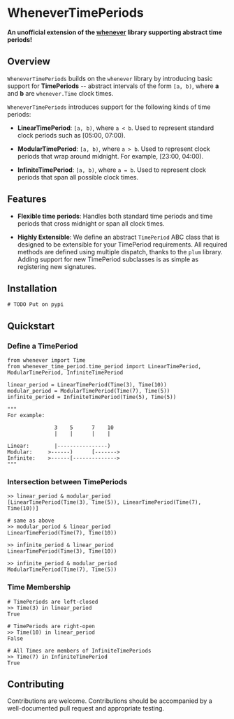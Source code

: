 # WheneverTimePeriods

**An unofficial extension of the [whenever](https://github.com/ariebovenberg/whenever) library supporting abstract time periods!**

## Overview
`WheneverTimePeriods` builds on the `whenever` library by introducing basic support for **TimePeriods** -- abstract intervals of the form `[a, b)`, where **a** and **b** are `whenever.Time` clock times.

`WheneverTimePeriods` introduces support for the following kinds of time periods:

* **LinearTimePeriod**: `[a, b)`, where `a < b`. Used to represent standard clock periods such as [05:00, 07:00).

* **ModularTimePeriod**: `[a, b)`, where `a > b`. Used to represent clock periods that wrap around midnight. For example, [23:00, 04:00).
* **InfiniteTimePeriod**: `[a, b)`, where `a = b`. Used to represent clock periods that span all possible clock times.

## Features
* **Flexible time periods**: Handles both standard time periods and time periods that cross midnight or span all clock times.

* **Highly Extensible**: We define an abstract `TimePeriod` ABC class that is designed to be extensible for your TimePeriod requirements. All required methods are defined using multiple dispatch, thanks to the `plum` library. Adding support for new TimePeriod subclasses is as simple as registering new signatures.

## Installation

`# TODO Put on pypi`

## Quickstart

### Define a TimePeriod

```python3
from whenever import Time
from whenever_time_period.time_period import LinearTimePeriod, ModularTimePeriod, InfiniteTimePeriod

linear_period = LinearTimePeriod(Time(3), Time(10))
modular_period = ModularTimePeriod(Time(7), Time(5))
infinite_period = InfiniteTimePeriod(Time(5), Time(5))

"""
For example:

               3    5      7    10
               |    |      |    |

Linear:        |----------------)
Modular:     >------)      [------->
Infinite:    >------[-------------->
"""

```

### Intersection between TimePeriods

```python3
>> linear_period & modular_period
[LinearTimePeriod(Time(3), Time(5)), LinearTimePeriod(Time(7), Time(10))]

# same as above
>> modular_period & linear_period
LinearTimePeriod(Time(7), Time(10))

>> infinite_period & linear_period
LinearTimePeriod(Time(3), Time(10))

>> infinite_period & modular_period
ModularTimePeriod(Time(7), Time(5))
```

### Time Membership

```python3
# TimePeriods are left-closed
>> Time(3) in linear_period
True

# TimePeriods are right-open
>> Time(10) in linear_period
False

# All Times are members of InfiniteTimePeriods
>> Time(7) in InfiniteTimePeriod
True
```

## Contributing

Contributions are welcome. Contributions should be accompanied by a well-documented pull request and appropriate testing.